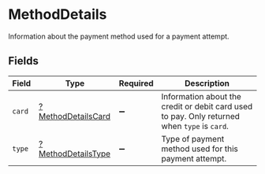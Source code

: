# MethodDetails

Information about the payment method used for a payment attempt.


## Fields

| Field                                                                                        | Type                                                                                         | Required                                                                                     | Description                                                                                  |
| -------------------------------------------------------------------------------------------- | -------------------------------------------------------------------------------------------- | -------------------------------------------------------------------------------------------- | -------------------------------------------------------------------------------------------- |
| `card`                                                                                       | [?MethodDetailsCard](../../models/shared/MethodDetailsCard.md)                               | :heavy_minus_sign:                                                                           | Information about the credit or debit card used to pay. Only returned when `type` is `card`. |
| `type`                                                                                       | [?MethodDetailsType](../../models/shared/MethodDetailsType.md)                               | :heavy_minus_sign:                                                                           | Type of payment method used for this payment attempt.                                        |